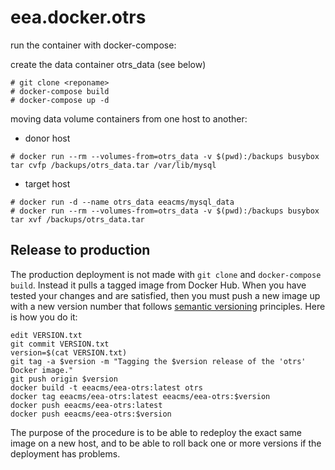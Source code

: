 # eea.docker.otrs

run the container with docker-compose:

create the data container otrs_data (see below)

```
# git clone <reponame>
# docker-compose build 
# docker-compose up -d
```

moving data volume containers from one host to another:

- donor host

```
# docker run --rm --volumes-from=otrs_data -v $(pwd):/backups busybox tar cvfp /backups/otrs_data.tar /var/lib/mysql
```

- target host

```
# docker run -d --name otrs_data eeacms/mysql_data
# docker run --rm --volumes-from=otrs_data -v $(pwd):/backups busybox tar xvf /backups/otrs_data.tar
```

## Release to production

The production deployment is not made with `git clone` and `docker-compose build`.
Instead it pulls a tagged image from Docker Hub.  When you have tested your changes
and are satisfied, then you must push a new image up with a new version number that
follows [semantic versioning](http://semver.org/) principles.  Here is how you do it:

    edit VERSION.txt
    git commit VERSION.txt
    version=$(cat VERSION.txt)
    git tag -a $version -m "Tagging the $version release of the 'otrs' Docker image."
    git push origin $version
    docker build -t eeacms/eea-otrs:latest otrs
    docker tag eeacms/eea-otrs:latest eeacms/eea-otrs:$version
    docker push eeacms/eea-otrs:latest
    docker push eeacms/eea-otrs:$version

The purpose of the procedure is to be able to redeploy the exact same image on a
new host, and to be able to roll back one or more versions if the deployment has problems.

